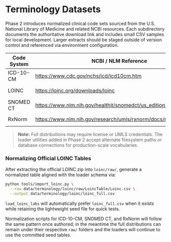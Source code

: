 # Terminology Datasets

Phase 2 introduces normalized clinical code sets sourced from the U.S. National Library of Medicine and related NCBI resources. Each subdirectory documents the authoritative download link and includes small CSV samples for local development. Larger extracts should be staged outside of version control and referenced via environment configuration.

| Code System | NCBI / NLM Reference | Local Layout |
|-------------|----------------------|--------------|
| ICD-10-CM   | https://www.cdc.gov/nchs/icd/icd10cm.htm | `icd10/icd10_conditions.csv` (seed) / `icd10/raw/` (official) |
| LOINC       | https://loinc.org/downloads/loinc | `loinc/loinc_labs.csv` (seed) / `loinc/raw/` (official) |
| SNOMED CT   | https://www.nlm.nih.gov/healthit/snomedct/us_edition.html | `snomed/snomed_conditions.csv` (seed) / `snomed/raw/` (official) |
| RxNorm      | https://www.nlm.nih.gov/research/umls/rxnorm/docs/rxnormfiles.html | `rxnorm/rxnorm_medications.csv` (seed) / `rxnorm/raw/` (official) |

> **Note:** Full distributions may require license or UMLS credentials. The loader utilities added in Phase 2 accept alternate filesystem paths or database connections for production-scale vocabularies.

### Normalizing Official LOINC Tables

After extracting the official LOINC zip into `loinc/raw/`, generate a normalized table aligned with the loader schema via:

```bash
python tools/import_loinc.py \
  --raw data/terminology/loinc/raw/LoincTable/Loinc.csv \
  --output data/terminology/loinc/loinc_full.csv
```

`load_loinc_labs` will automatically prefer `loinc_full.csv` when it exists while retaining the lightweight seed file for quick tests.

Normalization scripts for ICD-10-CM, SNOMED CT, and RxNorm will follow the same pattern once authored; in the meantime the full distributions can remain under their respective `raw/` folders and the loaders will continue to use the committed seed tables.

